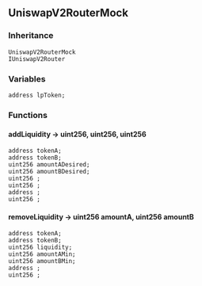 ## UniswapV2RouterMock





### Inheritance

```
UniswapV2RouterMock
IUniswapV2Router
```

### Variables

```Solidity
address lpToken;
```

### Functions


#### addLiquidity → uint256, uint256, uint256





```Solidity
address tokenA; 
address tokenB; 
uint256 amountADesired; 
uint256 amountBDesired; 
uint256 ; 
uint256 ; 
address ; 
uint256 ; 
```

#### removeLiquidity → uint256 amountA, uint256 amountB





```Solidity
address tokenA; 
address tokenB; 
uint256 liquidity; 
uint256 amountAMin; 
uint256 amountBMin; 
address ; 
uint256 ; 
```



